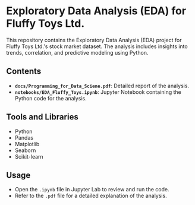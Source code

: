 # Exploratory Data Analysis (EDA) for Fluffy Toys Ltd.

This repository contains the Exploratory Data Analysis (EDA) project for Fluffy Toys Ltd.'s stock market dataset. The analysis includes insights into trends, correlation, and predictive modeling using Python.

## Contents
- **`docs/Programming_for_Data_Sciene.pdf`**: Detailed report of the analysis.
- **`notebooks/EDA_Fluffy_Toys.ipynb`**: Jupyter Notebook containing the Python code for the analysis.

## Tools and Libraries
- Python
- Pandas
- Matplotlib
- Seaborn
- Scikit-learn

## Usage
- Open the `.ipynb` file in Jupyter Lab to review and run the code.
- Refer to the `.pdf` file for a detailed explanation of the analysis.

